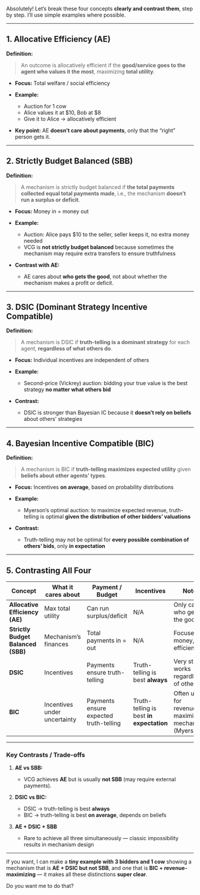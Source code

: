 Absolutely! Let’s break these four concepts **clearly and contrast them**, step by step. I’ll use simple examples where possible.

---

## **1. Allocative Efficiency (AE)**

**Definition:**

> An outcome is allocatively efficient if the **good/service goes to the agent who values it the most**, maximizing **total utility**.

* **Focus:** Total welfare / social efficiency

* **Example:**

  * Auction for 1 cow
  * Alice values it at \$10, Bob at \$8
  * Give it to Alice → allocatively efficient

* **Key point:** AE **doesn’t care about payments**, only that the “right” person gets it.

---

## **2. Strictly Budget Balanced (SBB)**

**Definition:**

> A mechanism is strictly budget balanced if **the total payments collected equal total payments made**, i.e., the mechanism **doesn’t run a surplus or deficit**.

* **Focus:** Money in = money out

* **Example:**

  * Auction: Alice pays \$10 to the seller, seller keeps it, no extra money needed
  * VCG is **not strictly budget balanced** because sometimes the mechanism may require extra transfers to ensure truthfulness

* **Contrast with AE:**

  * AE cares about **who gets the good**, not about whether the mechanism makes a profit or deficit.

---

## **3. DSIC (Dominant Strategy Incentive Compatible)**

**Definition:**

> A mechanism is DSIC if **truth-telling is a dominant strategy** for each agent, **regardless of what others do**.

* **Focus:** Individual incentives are independent of others
* **Example:**

  * Second-price (Vickrey) auction: bidding your true value is the best strategy **no matter what others bid**
* **Contrast:**

  * DSIC is stronger than Bayesian IC because it **doesn’t rely on beliefs** about others’ strategies

---

## **4. Bayesian Incentive Compatible (BIC)**

**Definition:**

> A mechanism is BIC if **truth-telling maximizes expected utility** given **beliefs about other agents’ types**.

* **Focus:** Incentives **on average**, based on probability distributions
* **Example:**

  * Myerson’s optimal auction: to maximize expected revenue, truth-telling is optimal **given the distribution of other bidders’ valuations**
* **Contrast:**

  * Truth-telling may not be optimal for **every possible combination of others’ bids**, only **in expectation**

---

## **5. Contrasting All Four**

| Concept                            | What it cares about          | Payment / Budget                       | Incentives                               | Notes                                                  |
| ---------------------------------- | ---------------------------- | -------------------------------------- | ---------------------------------------- | ------------------------------------------------------ |
| **Allocative Efficiency (AE)**     | Max total utility            | Can run surplus/deficit                | N/A                                      | Only cares who gets the good                           |
| **Strictly Budget Balanced (SBB)** | Mechanism’s finances         | Total payments in = out                | N/A                                      | Focuses on money, not efficiency                       |
| **DSIC**                           | Incentives                   | Payments ensure truth-telling          | Truth-telling is best **always**         | Very strong; works regardless of others                |
| **BIC**                            | Incentives under uncertainty | Payments ensure expected truth-telling | Truth-telling is best **in expectation** | Often used for revenue-maximizing mechanisms (Myerson) |

---

### **Key Contrasts / Trade-offs**

1. **AE vs SBB:**

   * VCG achieves **AE** but is usually **not SBB** (may require external payments).

2. **DSIC vs BIC:**

   * DSIC → truth-telling is best **always**
   * BIC → truth-telling is best **on average**, depends on beliefs

3. **AE + DSIC + SBB**

   * Rare to achieve all three simultaneously — classic impossibility results in mechanism design

---

If you want, I can make a **tiny example with 3 bidders and 1 cow** showing a mechanism that is **AE + DSIC but not SBB**, and one that is **BIC + revenue-maximizing** — it makes all these distinctions **super clear**.

Do you want me to do that?
